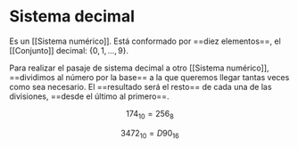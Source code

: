 # Sistema decimal

Es un [[Sistema numérico]]. Está conformado por ==diez elementos==, el [[Conjunto]] decimal: $\{0,1,\dots,9\}$.

Para realizar el pasaje de sistema decimal a otro [[Sistema numérico]], ==dividimos al número por la base== a la que queremos llegar tantas veces como sea necesario. El ==resultado será el resto== de cada una de las divisiones, ==desde el último al primero==.

$$
174_{10} = 256_8
$$

$$
3472_{10} = D90_{16}
$$
